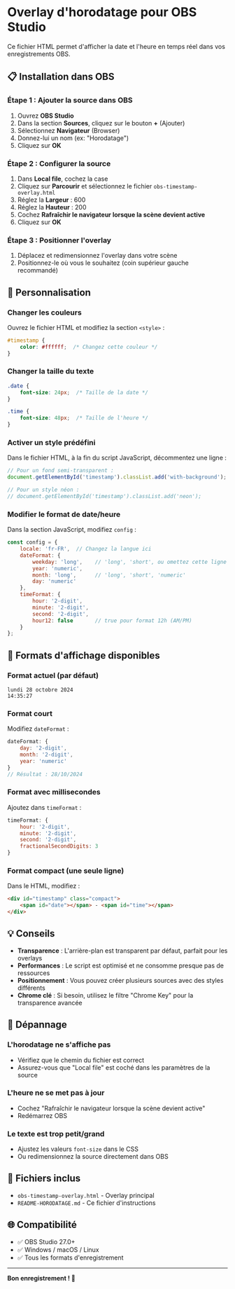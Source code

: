 # Overlay d'horodatage pour OBS Studio

Ce fichier HTML permet d'afficher la date et l'heure en temps réel dans vos enregistrements OBS.

## 📋 Installation dans OBS

### Étape 1 : Ajouter la source dans OBS
1. Ouvrez **OBS Studio**
2. Dans la section **Sources**, cliquez sur le bouton **+** (Ajouter)
3. Sélectionnez **Navigateur** (Browser)
4. Donnez-lui un nom (ex: "Horodatage")
5. Cliquez sur **OK**

### Étape 2 : Configurer la source
1. Dans **Local file**, cochez la case
2. Cliquez sur **Parcourir** et sélectionnez le fichier `obs-timestamp-overlay.html`
3. Réglez la **Largeur** : 600
4. Réglez la **Hauteur** : 200
5. Cochez **Rafraîchir le navigateur lorsque la scène devient active**
6. Cliquez sur **OK**

### Étape 3 : Positionner l'overlay
1. Déplacez et redimensionnez l'overlay dans votre scène
2. Positionnez-le où vous le souhaitez (coin supérieur gauche recommandé)

## 🎨 Personnalisation

### Changer les couleurs
Ouvrez le fichier HTML et modifiez la section `<style>` :

```css
#timestamp {
    color: #ffffff;  /* Changez cette couleur */
}
```

### Changer la taille du texte
```css
.date {
    font-size: 24px;  /* Taille de la date */
}

.time {
    font-size: 48px;  /* Taille de l'heure */
}
```

### Activer un style prédéfini
Dans le fichier HTML, à la fin du script JavaScript, décommentez une ligne :

```javascript
// Pour un fond semi-transparent :
document.getElementById('timestamp').classList.add('with-background');

// Pour un style néon :
// document.getElementById('timestamp').classList.add('neon');
```

### Modifier le format de date/heure
Dans la section JavaScript, modifiez `config` :

```javascript
const config = {
    locale: 'fr-FR',  // Changez la langue ici
    dateFormat: {
        weekday: 'long',    // 'long', 'short', ou omettez cette ligne
        year: 'numeric',
        month: 'long',      // 'long', 'short', 'numeric'
        day: 'numeric'
    },
    timeFormat: {
        hour: '2-digit',
        minute: '2-digit',
        second: '2-digit',
        hour12: false       // true pour format 12h (AM/PM)
    }
};
```

## 🎯 Formats d'affichage disponibles

### Format actuel (par défaut)
```
lundi 28 octobre 2024
14:35:27
```

### Format court
Modifiez `dateFormat` :
```javascript
dateFormat: {
    day: '2-digit',
    month: '2-digit',
    year: 'numeric'
}
// Résultat : 28/10/2024
```

### Format avec millisecondes
Ajoutez dans `timeFormat` :
```javascript
timeFormat: {
    hour: '2-digit',
    minute: '2-digit',
    second: '2-digit',
    fractionalSecondDigits: 3
}
```

### Format compact (une seule ligne)
Dans le HTML, modifiez :
```html
<div id="timestamp" class="compact">
    <span id="date"></span> - <span id="time"></span>
</div>
```

## 💡 Conseils

- **Transparence** : L'arrière-plan est transparent par défaut, parfait pour les overlays
- **Performances** : Le script est optimisé et ne consomme presque pas de ressources
- **Positionnement** : Vous pouvez créer plusieurs sources avec des styles différents
- **Chrome clé** : Si besoin, utilisez le filtre "Chrome Key" pour la transparence avancée

## 🔧 Dépannage

### L'horodatage ne s'affiche pas
- Vérifiez que le chemin du fichier est correct
- Assurez-vous que "Local file" est coché dans les paramètres de la source

### L'heure ne se met pas à jour
- Cochez "Rafraîchir le navigateur lorsque la scène devient active"
- Redémarrez OBS

### Le texte est trop petit/grand
- Ajustez les valeurs `font-size` dans le CSS
- Ou redimensionnez la source directement dans OBS

## 📁 Fichiers inclus

- `obs-timestamp-overlay.html` - Overlay principal
- `README-HORODATAGE.md` - Ce fichier d'instructions

## 🌐 Compatibilité

- ✅ OBS Studio 27.0+
- ✅ Windows / macOS / Linux
- ✅ Tous les formats d'enregistrement

---

**Bon enregistrement ! 🎥**
